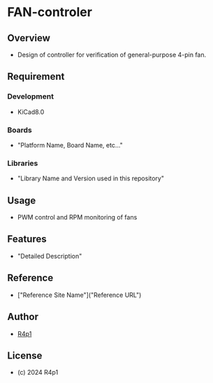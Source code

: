 # FAN-controler

## Overview
- Design of controller for verification of general-purpose 4-pin fan.

## Requirement
### Development
-   KiCad8.0
### Boards
- "Platform Name, Board Name, etc..."
### Libraries
- "Library Name and Version used in this repository"

## Usage
- PWM control and RPM monitoring of fans
## Features
- "Detailed Description"

## Reference
- ["Reference Site Name"]("Reference URL")

## Author
- [R4p1](https://github.com/R4p1)

## License
- (c) 2024 R4p1
